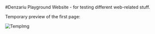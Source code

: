 #Denzariu Playground Website - for testing different web-related stuff.

Temporary preview of the first page:

![TempImg](https://i.imgur.com/xL6FBh8.png)
